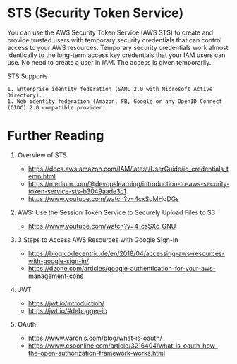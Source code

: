 # STS (Security Token Service)

You can use the AWS Security Token Service (AWS STS) to create and provide trusted users with temporary security credentials that can control access to your AWS resources. Temporary security credentials work almost identically to the long-term access key credentials that your IAM users can use. No need to create a user in IAM. The access is given temporarily.

STS Supports

    1. Enterprise identity federation (SAML 2.0 with Microsoft Active Directory).
    1. Web identity federation (Amazon, FB, Google or any OpenID Connect (OIDC) 2.0 compatible provider.

# Further Reading

1. Overview of STS
    - https://docs.aws.amazon.com/IAM/latest/UserGuide/id_credentials_temp.html
    - https://medium.com/@devopslearning/introduction-to-aws-security-token-service-sts-b3049aade3c1
    - https://www.youtube.com/watch?v=4cxSqMHgDGs

1. AWS: Use the Session Token Service to Securely Upload Files to S3
    - https://www.youtube.com/watch?v=4_csSXc_GNU

1. 3 Steps to Access AWS Resources with Google Sign-In
    - https://blog.codecentric.de/en/2018/04/accessing-aws-resources-with-google-sign-in/
    - https://dzone.com/articles/google-authentication-for-your-aws-management-cons

1. JWT
    - https://jwt.io/introduction/
    - https://jwt.io/#debugger-io

1. OAuth
    - https://www.varonis.com/blog/what-is-oauth/
    - https://www.csoonline.com/article/3216404/what-is-oauth-how-the-open-authorization-framework-works.html
